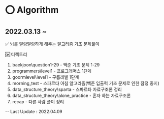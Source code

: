 # ⭕ Algorithm
## 2022.03.13 ~ 

✅ 뇌를 말랑말랑하게 해주는 알고리즘 기초 문제풀이

🆗 디렉토리
1. baekjoon\question1-29 - 백준 기초 문제 1-29
2. programmers\level1 - 프로그래머스 1단계 
3. goormlevel\level1 - 구름레벨 1단계
4. morning_test - 스파르타 아침 알고리즘(백준 입출력 기초 문제로 인한 잠정 중지)
5. data_structure_theory\sparta - 스파르타 자료구조론 정리
6. data_structure_theory\alone_practice - 혼자 하는 자료구조론
7. recap - 다른 사람 풀이 정리

-- Last Update : 2022.04.09
